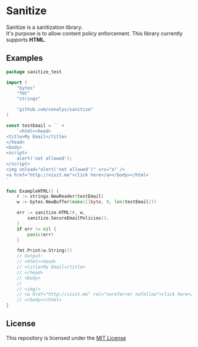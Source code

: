 # Sanitize

Sanitize is a sanitization library.  
It's purpose is to allow content policy enforcement.
This library currently supports **HTML**.

## Examples

```go
package sanitize_test

import (
	"bytes"
	"fmt"
	"strings"

	"github.com/sonalys/sanitize"
)

const testEmail = `` +
	`<html><head>
<title>My Email</title>
</head>
<body>
<script>
	alert('not allowed');
</script>
<img onload="alert('not allowed')" src="a" />
<a href="http://visit.me">click here</a></body></html>
`

func ExampleHTML() {
	r := strings.NewReader(testEmail)
	w := bytes.NewBuffer(make([]byte, 0, len(testEmail)))

	err := sanitize.HTML(r, w,
		sanitize.SecureEmailPolicies(),
	)
	if err != nil {
		panic(err)
	}

	fmt.Print(w.String())
	// Output:
	// <html><head>
	// <title>My Email</title>
	// </head>
	// <body>
	//
	// <img/>
	// <a href="http://visit.me" rel="noreferrer nofollow">click here</a>
	// </body></html>
}

```

## License

This repository is licensed under the [MIT License](./LICENSE)